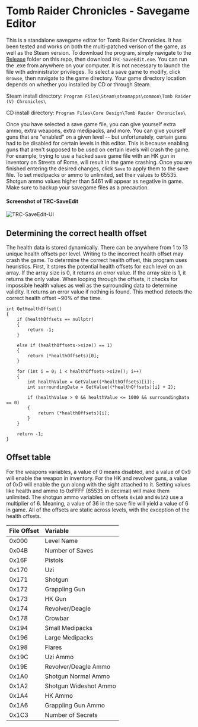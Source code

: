 # Tomb Raider Chronicles - Savegame Editor
This is a standalone savegame editor for Tomb Raider Chronicles. It has been tested and works on both the multi-patched verison of the game, as well as the Steam version. To download the program, simply navigate to the [Release](https://github.com/JulianOzelRose/TRC-SaveEdit/tree/master/x64/Release) folder on this repo, then download ```TRC-SaveEdit.exe```. You can run the .exe from anywhere on your computer. It is not necessary to launch the file with administrator privileges. To select a save game to modify, click ```Browse```, then navigate to the game directory. Your game directory location depends on whether you installed by CD or through Steam.

Steam install directory: ```Program Files\Steam\steamapps\common\Tomb Raider (V) Chronicles\```

CD install directory: ```Program Files\Core Design\Tomb Raider Chronicles\```

Once you have selected a save game file, you can give yourself extra ammo, extra weapons, extra medipacks, and more. You can give yourself guns that are "enabled" on a given level -- but unfortunately, certain guns had to be disabled for certain levels in this editor. This is because enabling guns that aren't supposed to be used on certain levels will crash the game. For example, trying to use a hacked save game file with an HK gun in inventory on Streets of Rome, will result in the game crashing. Once you are finished entering the desired changes, click ```Save``` to apply them to the save file. To set medipacks or ammo to unlimited, set their values to 65535. Shotgun ammo values higher than 5461 will appear as negative in game. Make sure
to backup your savegame files as a precaution.

#### Screenshot of TRC-SaveEdit
![TRC-SaveEdit-UI](https://github.com/JulianOzelRose/TRC-SaveEdit/assets/95890436/db2c44a1-b1d8-4cdf-94be-bfe52f7205ba)

## Determining the correct health offset
The health data is stored dynamically. There can be anywhere from 1 to 13 unique health offsets per level. Writing to the incorrect health offset may crash the game. To determine the correct health offset, this program uses heuristics.
First, it stores the potential health offsets for each level on an array. If the array size is 0, it returns an error value. If the array size is 1, it returns the only value. When looping through the offsets, it checks for impossible health values
as well as the surrounding data to determine validity. It returns an error value if nothing is found. This method detects the correct health offset ~90% of the time.

```
int GetHealthOffset()
{
	if (healthOffsets == nullptr)
	{
		return -1;
	}

	else if (healthOffsets->size() == 1)
	{
		return (*healthOffsets)[0];
	}

	for (int i = 0; i < healthOffsets->size(); i++)
	{
		int healthValue = GetValue((*healthOffsets)[i]);
		int surroundingData = GetValue((*healthOffsets)[i] + 2);

		if (healthValue > 0 && healthValue <= 1000 && surroundingData == 0)
		{
			return (*healthOffsets)[i];
		}
	}

	return -1;
}
```


## Offset table ##
For the weapons variables, a value of 0 means disabled, and a value of 0x9 will enable the weapon in inventory. For the HK and revolver guns,
a value of 0xD will enable the gun along with the sight attached to it. Setting values like health and ammo to 0xFFFF (65535 in decimal) will make them unlimited.
The shotgun ammo variables on offsets ```0x1A0``` and ```0x1A2``` use a multiplier of 6. Meaning, a value of 36 in the save file will yield a value of 6 in game.
All of the offsets are static across levels, with the exception of the health offsets.

| **File Offset**     | **Variable**              |
| :---                | :---                      |
| 0x000               | Level Name                |
| 0x04B               | Number of Saves           |
| 0x16F               | Pistols                   |
| 0x170               | Uzi                       |
| 0x171               | Shotgun                   |
| 0x172               | Grappling Gun             |
| 0x173               | HK Gun                    |
| 0x174               | Revolver/Deagle           |
| 0x178               | Crowbar                   |
| 0x194               | Small Medipacks           |
| 0x196               | Large Medipacks           |
| 0x198               | Flares                    |
| 0x19C               | Uzi Ammo                  |
| 0x19E               | Revolver/Deagle Ammo      |
| 0x1A0               | Shotgun Normal Ammo       |
| 0x1A2               | Shotgun Wideshot Ammo     |
| 0x1A4               | HK Ammo                   |
| 0x1A6               | Grappling Gun Ammo        |
| 0x1C3               | Number of Secrets         |
